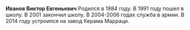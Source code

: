 **Иванов Виктор Евгеньевич**
Родился в 1984 году. В 1991 году пошел в школу. В 2001 закончил школу. В 2004-2006 годах служба в армии.
В 2014 году устроился на завод Керама Марраци.